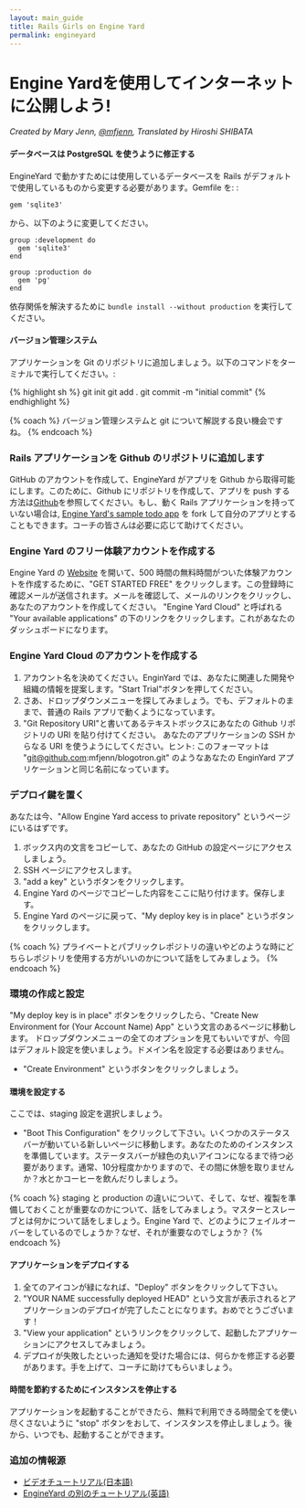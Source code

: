 ```yaml
---
layout: main_guide
title: Rails Girls on Engine Yard
permalink: engineyard
---
```


# Engine Yardを使用してインターネットに公開しよう!

*Created by Mary Jenn, [@mfjenn](https://twitter.com/mfjenn), Translated by Hiroshi SHIBATA*

#### データベースは PostgreSQL を使うように修正する

EngineYard で動かすためには使用しているデータベースを Rails がデフォルトで使用しているものから変更する必要があります。Gemfile を:
:

    gem 'sqlite3'

から、以下のように変更してください。

    group :development do
      gem 'sqlite3'
    end

    group :production do
      gem 'pg'
    end

依存関係を解決するために `bundle install --without production` を実行してください。

#### バージョン管理システム

アプリケーションを Git のリポジトリに追加しましょう。以下のコマンドをターミナルで実行してください。:

{% highlight sh %}
git init
git add .
git commit -m "initial commit"
{% endhighlight %}

{% coach %}
バージョン管理システムと git について解説する良い機会ですね。
{% endcoach %}

### Rails アプリケーションを Github のリポジトリに追加します

GitHub のアカウントを作成して、EngineYard がアプリを Github から取得可能にします。このために、Github にリポジトリを作成して、アプリを push する方法は[Github](https://help.github.com/articles/create-a-repo)を参照してください。もし、動く Rails アプリケーションを持っていない場合は, [Engine Yard's sample todo app](https://github.com/engineyard/todo) を fork して自分のアプリとすることもできます。コーチの皆さんは必要に応じて助けてください。

### Engine Yard のフリー体験アカウントを作成する

Engine Yard の [Website](https://www.engineyard.com/) を開いて、500 時間の無料時間がついた体験アカウントを作成するために、"GET STARTED FREE" をクリックします。この登録時に確認メールが送信されます。メールを確認して、メールのリンクをクリックし、あなたのアカウントを作成してください。 "Engine Yard Cloud" と呼ばれる "Your available applications" の下のリンクをクリックします。これがあなたのダッシュボードになります。

### Engine Yard Cloud のアカウントを作成する

 1. アカウント名を決めてください。EnginYard では、あなたに関連した開発や組織の情報を提案します。"Start Trial"ボタンを押してください。
 2. さあ、ドロップダウンメニューを探してみましょう。でも、デフォルトのままで、普通の Rails アプリで動くようになっています。
 3. "Git Repository URI"と書いてあるテキストボックスにあなたの Github リポジトリの URI を貼り付けてください。 あなたのアプリケーションの SSH からなる URI を使うようにしてください。ヒント: このフォーマットは "git@github.com:mfjenn/blogotron.git" のようなあなたの EnginYard アプリケーションと同じ名前になっています。

### デプロイ鍵を置く

あなたは今、"Allow Engine Yard access to private repository" というページにいるはずです。

 1. ボックス内の文言をコピーして、あなたの GitHub の設定ページにアクセスしましょう。
 2. SSH ページにアクセスします。
 3. "add a key" というボタンをクリックします。
 4. Engine Yard のページでコピーした内容をここに貼り付けます。保存します。
 5. Engine Yard のページに戻って、"My deploy key is in place" というボタンをクリックします。

{% coach %}
プライベートとパブリックレポジトリの違いやどのような時にどちらレポジトリを使用する方がいいのかについて話をしてみましょう。
{% endcoach %}

### 環境の作成と設定

"My deploy key is in place" ボタンをクリックしたら、"Create New Environment for (Your Account Name) App" という文言のあるページに移動します。 ドロップダウンメニューの全てのオプションを見てもいいですが、今回はデフォルト設定を使いましょう。ドメイン名を設定する必要はありません。

* "Create Environment" というボタンをクリックしましょう。

#### 環境を設定する

ここでは、staging 設定を選択しましょう。

 * "Boot This Configuration" をクリックして下さい。いくつかのステータスバーが動いている新しいページに移動します。あなたのためのインスタンスを準備しています。ステータスバーが緑色の丸いアイコンになるまで待つ必要があります。通常、10分程度かかりますので、その間に休憩を取りませんか？水とかコーヒーを飲んだりしましょう。

{% coach %}
staging と production の違いについて、そして、なぜ、複製を準備しておくことが重要なのかについて、話をしてみましょう。マスターとスレーブとは何かについて話をしましょう。Engine Yard で、どのようにフェイルオーバーをしているのでしょうか？なぜ、それが重要なのでしょうか？
{% endcoach %}

#### アプリケーションをデプロイする

 1. 全てのアイコンが緑になれば、"Deploy" ボタンをクリックして下さい。
 2. "YOUR NAME successfully deployed HEAD" という文言が表示されるとアプリケーションのデプロイが完了したことになります。おめでとうございます！
 3. "View your application" というリンクをクリックして、起動したアプリケーションにアクセスしてみましょう。
 4. デプロイが失敗したといった通知を受けた場合には、何らかを修正する必要があります。手を上げて、コーチに助けてもらいましょう。

#### 時間を節約するためにインスタンスを停止する

アプリケーションを起動することができたら、無料で利用できる時間全てを使い尽くさないように "stop" ボタンをおして、インスタンスを停止しましょう。後から、いつでも、起動することができます。

### 追加の情報源

 * [ビデオチュートリアル(日本語)](http://www.engineyard.co.jp/jp/landing/tour)
 * [EngineYard の別のチュートリアル(英語)](https://support.cloud.engineyard.com/hc/en-us/articles/205407568-Tutorial-How-to-Deploy-the-ToDo-Application-on-a-Trial-Account)
